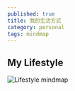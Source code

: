 ```yaml
---
published: true
title: 我的生活方式
category: personal
tags: mindmap
---
```

## My Lifestyle

![Lifestyle mindmap](https://goooooouwa.fun:8143/static/images/lifestyle-mindmap.png)
